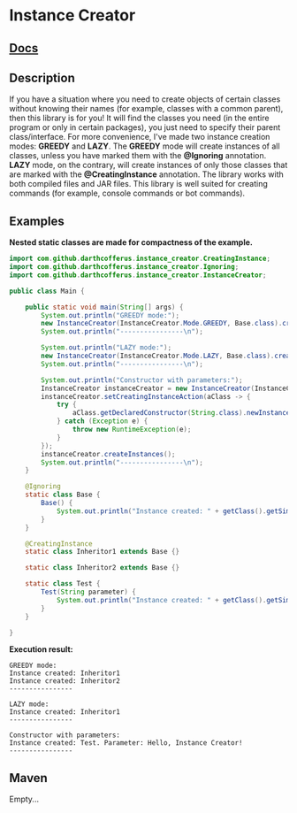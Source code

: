 # Instance Creator
## [Docs](https://darthcofferus.github.io/Instance-Creator/)
## Description
If you have a situation where you need to create objects of certain
classes without knowing their names (for example, classes with a
common parent), then this library is for you! It will find the classes
you need (in the entire program or only in certain packages), you just
need to specify their parent class/interface. For more convenience,
I've made two instance creation modes: **GREEDY** and **LAZY**. The
**GREEDY** mode will create instances of all classes, unless you have
marked them with the **@Ignoring** annotation. **LAZY** mode, on the
contrary, will create instances of only those classes that are marked
with the **@CreatingInstance** annotation. The library works with both
compiled files and JAR files. This library is well suited for creating
commands (for example, console commands or bot commands).
## Examples
**Nested static classes are made for compactness of the example.**
```java
import com.github.darthcofferus.instance_creator.CreatingInstance;
import com.github.darthcofferus.instance_creator.Ignoring;
import com.github.darthcofferus.instance_creator.InstanceCreator;

public class Main {

    public static void main(String[] args) {
        System.out.println("GREEDY mode:");
        new InstanceCreator(InstanceCreator.Mode.GREEDY, Base.class).createInstances();
        System.out.println("----------------\n");

        System.out.println("LAZY mode:");
        new InstanceCreator(InstanceCreator.Mode.LAZY, Base.class).createInstances();
        System.out.println("----------------\n");

        System.out.println("Constructor with parameters:");
        InstanceCreator instanceCreator = new InstanceCreator(InstanceCreator.Mode.GREEDY, Test.class);
        instanceCreator.setCreatingInstanceAction(aClass -> {
            try {
                aClass.getDeclaredConstructor(String.class).newInstance("Hello, Instance Creator!");
            } catch (Exception e) {
                throw new RuntimeException(e);
            }
        });
        instanceCreator.createInstances();
        System.out.println("----------------\n");
    }

    @Ignoring
    static class Base {
        Base() {
            System.out.println("Instance created: " + getClass().getSimpleName());
        }
    }

    @CreatingInstance
    static class Inheritor1 extends Base {}

    static class Inheritor2 extends Base {}

    static class Test {
        Test(String parameter) {
            System.out.println("Instance created: " + getClass().getSimpleName() + ". Parameter: " + parameter);
        }
    }

}
```
**Execution result:**
```
GREEDY mode:
Instance created: Inheritor1
Instance created: Inheritor2
----------------

LAZY mode:
Instance created: Inheritor1
----------------

Constructor with parameters:
Instance created: Test. Parameter: Hello, Instance Creator!
----------------
```
## Maven
Empty...